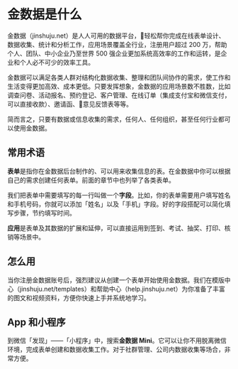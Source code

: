 # 金数据是什么

金数据（jinshuju.net）是人人可用的数据平台，轻松帮你完成在线表单设计、数据收集、统计和分析工作，应用场景覆盖全行业，注册用户超过 200 万，帮助个人、团队、中小企业乃至世界 500 强企业更加系统高效率的工作和运转，是企业和个人必不可少的效率工具。

金数据可以满足各类人群对结构化数据收集、整理和团队间协作的需求，使工作和生活变得更加高效、成本更低。只要发挥想象，金数据的应用场景数不胜数，比如调查问卷、活动报名、预约登记、客户管理、在线订单（集成支付宝和微信支付，可以直接收款）、邀请函、意见反馈表等等。

简而言之，只要有数据或信息收集的需求，任何人、任何组织，甚至任何行业都可以使用金数据。

## 常用术语

**表单**是指你在金数据后台制作的、可以用来收集信息的表。在金数据中你可以根据自己的需求创建任何表单。前面的章节中也列举了各类表单。

我们把表单中需要填写的每一行叫做一个**字段**。比如，你的表单需要用户填写姓名和手机号码，你就可以添加「姓名」以及「手机」字段。好的字段搭配可以简化填写步骤，节约填写时间。

**应用**是表单及其数据的扩展和延伸，可以直接运用到签到、考试、抽奖、打印、核销等场景中。

## 怎么用

当你注册金数据账号后，强烈建议从创建一个表单开始使用金数据。我们在模版中心（jinshuju.net/templates）和帮助中心（help.jinshuju.net）为你准备了丰富的图文和视频资料，方便你快速上手并系统地学习。

## App 和小程序

到微信「发现」——「小程序」中，搜索**金数据 Mini**。它可以让你不用脱离微信环境，完成表单创建和数据收集工作。对于社群管理、公司内数据收集等场合，非常方便。



